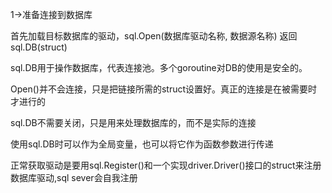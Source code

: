 1->准备连接到数据库

首先加载目标数据库的驱动，sql.Open(数据库驱动名称, 数据源名称) 返回sql.DB(struct)

sql.DB用于操作数据库，代表连接池。多个goroutine对DB的使用是安全的。

Open()并不会连接，只是把链接所需的struct设置好。真正的连接是在被需要时才进行的

sql.DB不需要关闭，只是用来处理数据库的，而不是实际的连接

使用sql.DB时可以作为全局变量，也可以将它作为函数参数进行传递

正常获取驱动是要用sql.Register()和一个实现driver.Driver()接口的struct来注册数据库驱动,sql sever会自我注册

